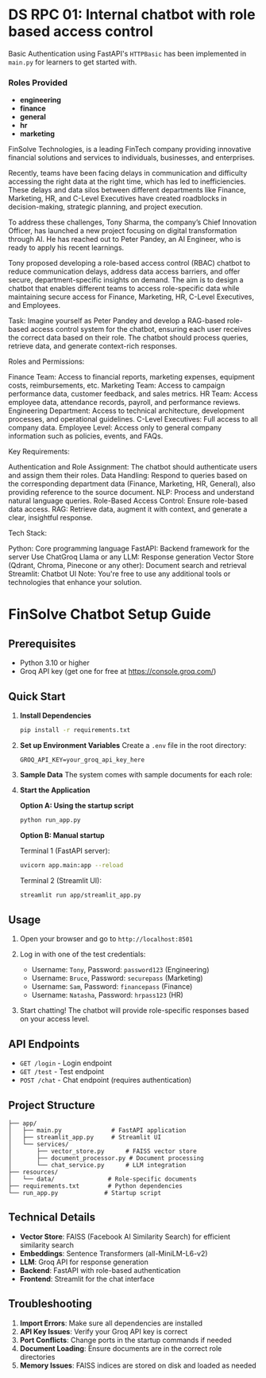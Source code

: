 # DS RPC 01: Internal chatbot with role based access control
Basic Authentication using FastAPI's `HTTPBasic` has been implemented in `main.py` for learners to get started with.


### Roles Provided
 - **engineering**
 - **finance**
 - **general**
 - **hr**
 - **marketing**


FinSolve Technologies, is a leading FinTech company providing innovative financial solutions and services to individuals, businesses, and enterprises.

Recently, teams have been facing delays in communication and difficulty accessing the right data at the right time, which has led to inefficiencies. These delays and data silos between different departments like Finance, Marketing, HR, and C-Level Executives have created roadblocks in decision-making, strategic planning, and project execution.

To address these challenges, Tony Sharma, the company’s Chief Innovation Officer, has launched a new project focusing on digital transformation through AI. He has reached out to Peter Pandey, an AI Engineer, who is ready to apply his recent learnings.

Tony proposed developing a role-based access control (RBAC) chatbot to reduce communication delays, address data access barriers, and offer secure, department-specific insights on demand. The aim is to design a chatbot that enables different teams to access role-specific data while maintaining secure access for Finance, Marketing, HR, C-Level Executives, and Employees.

Task:
Imagine yourself as Peter Pandey and develop a RAG-based role-based access control system for the chatbot, ensuring each user receives the correct data based on their role. The chatbot should process queries, retrieve data, and generate context-rich responses.

Roles and Permissions:

Finance Team: Access to financial reports, marketing expenses, equipment costs, reimbursements, etc.
Marketing Team: Access to campaign performance data, customer feedback, and sales metrics.
HR Team: Access employee data, attendance records, payroll, and performance reviews.
Engineering Department: Access to technical architecture, development processes, and operational guidelines.
C-Level Executives: Full access to all company data.
Employee Level: Access only to general company information such as policies, events, and FAQs.

Key Requirements:

Authentication and Role Assignment: The chatbot should authenticate users and assign them their roles.
Data Handling: Respond to queries based on the corresponding department data (Finance, Marketing, HR, General), also providing reference to the source document.
NLP: Process and understand natural language queries.
Role-Based Access Control: Ensure role-based data access.
 RAG: Retrieve data, augment it with context, and generate a clear, insightful response.

Tech Stack:

Python: Core programming language
FastAPI: Backend framework for the server
Use ChatGroq Llama or any LLM: Response generation
Vector Store (Qdrant, Chroma, Pinecone or any other): Document search and retrieval
Streamlit: Chatbot UI
Note: You're free to use any additional tools or technologies that enhance your solution.

# FinSolve Chatbot Setup Guide

## Prerequisites
- Python 3.10 or higher
- Groq API key (get one for free at https://console.groq.com/)

## Quick Start

1. **Install Dependencies**
   ```bash
   pip install -r requirements.txt
   ```

2. **Set up Environment Variables**
   Create a `.env` file in the root directory:
   ```
   GROQ_API_KEY=your_groq_api_key_here
   ```

3. **Sample Data**
   The system comes with sample documents for each role:
 
4. **Start the Application**

   **Option A: Using the startup script**
   ```bash
   python run_app.py
   ```

   **Option B: Manual startup**
   
   Terminal 1 (FastAPI server):
   ```bash
   uvicorn app.main:app --reload
   ```
   
   Terminal 2 (Streamlit UI):
   ```bash
   streamlit run app/streamlit_app.py
   ```

## Usage

1. Open your browser and go to `http://localhost:8501`
2. Log in with one of the test credentials:
   - Username: `Tony`, Password: `password123` (Engineering)
   - Username: `Bruce`, Password: `securepass` (Marketing)
   - Username: `Sam`, Password: `financepass` (Finance)
   - Username: `Natasha`, Password: `hrpass123` (HR)

3. Start chatting! The chatbot will provide role-specific responses based on your access level.

## API Endpoints

- `GET /login` - Login endpoint
- `GET /test` - Test endpoint
- `POST /chat` - Chat endpoint (requires authentication)

## Project Structure

```
├── app/
│   ├── main.py              # FastAPI application
│   ├── streamlit_app.py     # Streamlit UI
│   └── services/
│       ├── vector_store.py      # FAISS vector store
│       ├── document_processor.py # Document processing
│       └── chat_service.py      # LLM integration
├── resources/
│   └── data/               # Role-specific documents
├── requirements.txt        # Python dependencies
└── run_app.py             # Startup script
```

## Technical Details

- **Vector Store**: FAISS (Facebook AI Similarity Search) for efficient similarity search
- **Embeddings**: Sentence Transformers (all-MiniLM-L6-v2)
- **LLM**: Groq API for response generation
- **Backend**: FastAPI with role-based authentication
- **Frontend**: Streamlit for the chat interface

## Troubleshooting

1. **Import Errors**: Make sure all dependencies are installed
2. **API Key Issues**: Verify your Groq API key is correct
3. **Port Conflicts**: Change ports in the startup commands if needed
4. **Document Loading**: Ensure documents are in the correct role directories
5. **Memory Issues**: FAISS indices are stored on disk and loaded as needed 